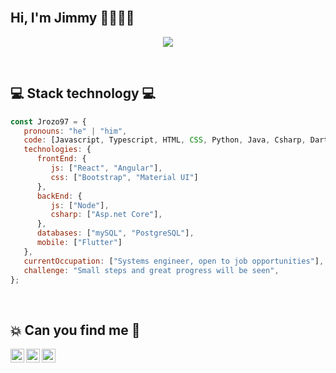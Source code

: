 </br>
<h2> Hi, I'm Jimmy 👋👨🏾‍💻 </h2>

<p align="center">
  <img src="https://user-images.githubusercontent.com/34454997/163689657-e27c8a85-bf12-489d-8165-a4a566ee3763.svg">
</p>

</br>
<h2>💻 Stack technology 💻</h2>

```javascript
const Jrozo97 = {
   pronouns: "he" | "him",
   code: [Javascript, Typescript, HTML, CSS, Python, Java, Csharp, Dart],
   technologies: {
      frontEnd: {
         js: ["React", "Angular"],
         css: ["Bootstrap", "Material UI"]
      },
      backEnd: {
         js: ["Node"],
         csharp: ["Asp.net Core"],
      },
      databases: ["mySQL", "PostgreSQL"],
      mobile: ["Flutter"]
   },
   currentOccupation: ["Systems engineer, open to job opportunities"],
   challenge: "Small steps and great progress will be seen",
};
```
</br>

<h2>💥 Can you find me 🚀</h2>
<a href="https://twitter.com/RozoJimmy">
  <img align="left" alt="Jrozo97 Twitter" width="22px" src="https://cdn.jsdelivr.net/npm/simple-icons@v3/icons/twitter.svg" />
</a>
<a href="https://www.linkedin.com/in/jimmyrozo/">
  <img align="left" alt="Jrozo97 Linkdein" width="22px" src="https://cdn.jsdelivr.net/npm/simple-icons@v3/icons/linkedin.svg" />
</a>
<a href="https://github.com/Jrozo97">
  <img align="left" alt="Jrozo97 Github" width="22px" src="https://cdn.jsdelivr.net/npm/simple-icons@v3/icons/github.svg" />
</a>
<br />

<!--
**Jrozo97/Jrozo97** is a ✨ _special_ ✨ repository because its `README.md` (this file) appears on your GitHub profile.

Here are some ideas to get you started:

- 🔭 I’m currently working on ...
- 🌱 I’m currently learning ...
- 👯 I’m looking to collaborate on ...
- 🤔 I’m looking for help with ...
- 💬 Ask me about ...
- 📫 How to reach me: ...
- 😄 Pronouns: ...
- ⚡ Fun fact: ...
-->
